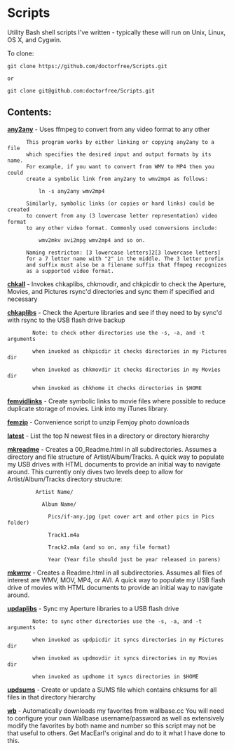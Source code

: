 Scripts
=======

Utility Bash shell scripts I've written - typically these will run on Unix,
Linux, OS X, and Cygwin.

To clone:

    git clone https://github.com/doctorfree/Scripts.git

    or

    git clone git@github.com:doctorfree/Scripts.git

Contents:
--------

[**any2any**](any2any) - Uses ffmpeg to convert from any video format to any other

          This program works by either linking or copying any2any to a file
          which specifies the desired input and output formats by its name.
          For example, if you want to convert from WMV to MP4 then you could
          create a symbolic link from any2any to wmv2mp4 as follows:

              ln -s any2any wmv2mp4

          Similarly, symbolic links (or copies or hard links) could be created
          to convert from any (3 lowercase letter representation) video format
          to any other video format. Commonly used conversions include:

              wmv2mkv avi2mpg wmv2mp4 and so on.
 
          Naming restricton: [3 lowercase letters]2[3 lowercase letters]
          for a 7 letter name with "2" in the middle. The 3 letter prefix
          and suffix must also be a filename suffix that ffmpeg recognizes
          as a supported video format.

[**chkall**](chkall) - Invokes chkaplibs, chkmovdir, and chkpicdir to check the Aperture,
         Movies, and Pictures rsync'd directories and sync them if specified
         and necessary

[**chkaplibs**](chkaplibs) - Check the Aperture libraries and see if they need to by sync'd
            with rsync to the USB flash drive backup

            Note: to check other directories use the -s, -a, and -t arguments

            when invoked as chkpicdir it checks directories in my Pictures dir

            when invoked as chkmovdir it checks directories in my Movies dir

            when invoked as chkhome it checks directories in $HOME

[**femvidlinks**](femvidlinks) - Create symbolic links to movie files where possible to reduce
              duplicate storage of movies. Link into my iTunes library.

[**femzip**](femzip) - Convenience script to unzip Femjoy photo downloads

[**latest**](latest) - List the top N newest files in a directory or directory hierarchy

[**mkreadme**](mkreadme) - Creates a 00_Readme.html in all subdirectories. Assumes a directory
           and file structure of Artist/Album/Tracks. A quick way to populate
           my USB drives with HTML documents to provide an initial way to
           navigate around. This currently only dives two levels deep to allow
           for Artist/Album/Tracks directory structure:

             Artist Name/

               Album Name/

                 Pics/if-any.jpg (put cover art and other pics in Pics folder)

                 Track1.m4a

                 Track2.m4a (and so on, any file format)

                 Year (Year file should just be year released in parens)

[**mkwmv**](mkwmv) - Creates a Readme.html in all subdirectories. Assumes all files of
        interest are WMV, MOV, MP4, or AVI. A quick way to populate my USB
        flash drive of movies with HTML documents to provide an initial way
        to navigate around.

[**updaplibs**](updaplibs) - Sync my Aperture libraries to a USB flash drive

            Note: to sync other directories use the -s, -a, and -t arguments

            when invoked as updpicdir it syncs directories in my Pictures dir

            when invoked as updmovdir it syncs directories in my Movies dir

            when invoked as updhome it syncs directories in $HOME

[**updsums**](updsums) - Create or update a SUMS file which contains chksums for all files
          in that directory hierarchy

[**wb**](wb) - Automatically downloads my favorites from wallbase.cc
     You will need to configure your own Wallbase username/password as well as
     extensively modify the favorites by both name and number so this script
     may not be that useful to others. Get MacEarl's original and do to it
     what I have done to this.
